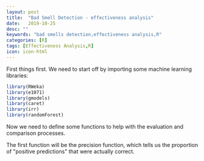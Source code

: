 ```yaml
---
layout: post
title:  "Bad Smell Detection - effectiveness analysis"
date:   2019-10-25
desc: ""
keywords: "bad smells detection,effectiveness analysis,R"
categories: [R]
tags: [Effectiveness Analysis,R]
icon: icon-html
---
```


First things first. We need to start off by importing some machine learning libraries:

```R
library(RWeka)
library(e1071)
library(gmodels)
library(caret)
library(irr)
library(randomForest)
```

Now we need to define some functions to help with the evaluation and comparison processes.

The first function will be the precision function, which tells us the proportion of "positive predictions" that were actually correct.
